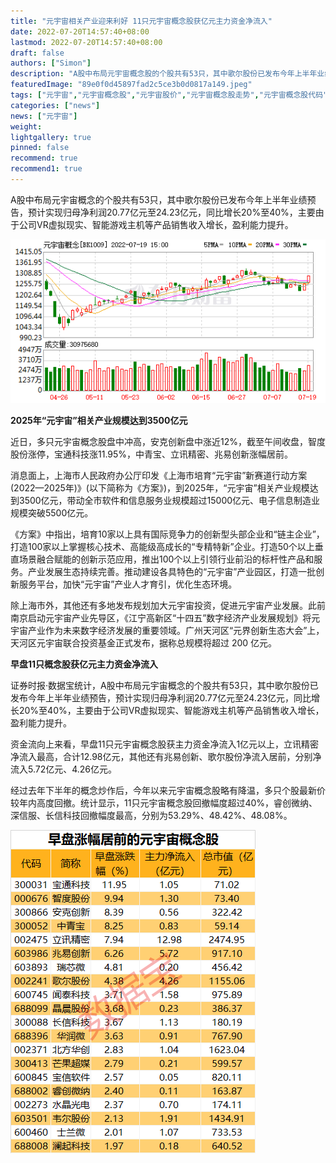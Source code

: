 ```yaml
---
title: "元宇宙相关产业迎来利好 11只元宇宙概念股获亿元主力资金净流入"
date: 2022-07-20T14:57:40+08:00
lastmod: 2022-07-20T14:57:40+08:00
draft: false
authors: ["Simon"]
description: "A股中布局元宇宙概念股的个股共有53只，其中歌尔股份已发布今年上半年业绩预告，预计实现归母净利润20.77亿元至24.23亿元，同比增长20%至40%，主要由于公司VR虚拟现实、智能游戏主机等产品销售收入增长，盈利能力提升。"
featuredImage: "89e0f0d45897fad2c5ce3b0d0817a149.jpeg"
tags: ["元宇宙","元宇宙概念股","元宇宙股价","元宇宙概念股走势","元宇宙概念股代码","元宇宙股票"]
categories: ["news"]
news: ["元宇宙"]
weight: 
lightgallery: true
pinned: false
recommend: true
recommend1: true
---
```


A股中布局元宇宙概念的个股共有53只，其中歌尔股份已发布今年上半年业绩预告，预计实现归母净利润20.77亿元至24.23亿元，同比增长20%至40%，主要由于公司VR虚拟现实、智能游戏主机等产品销售收入增长，盈利能力提升。

![配图](GetPic.png)

**2025年“元宇宙”相关产业规模达到3500亿元**

近日，多只元宇宙概念股盘中冲高，安克创新盘中涨近12%，截至午间收盘，智度股份涨停，宝通科技涨11.95%，中青宝、立讯精密、兆易创新涨幅居前。

消息面上，上海市人民政府办公厅印发《上海市培育“元宇宙”新赛道行动方案(2022—2025年)》(以下简称为《方案》)，到2025年，“元宇宙”相关产业规模达到3500亿元，带动全市软件和信息服务业规模超过15000亿元、电子信息制造业规模突破5500亿元。

《方案》中指出，培育10家以上具有国际竞争力的创新型头部企业和“链主企业”，打造100家以上掌握核心技术、高能级高成长的“专精特新”企业。打造50个以上垂直场景融合赋能的创新示范应用，推出100个以上引领行业前沿的标杆性产品和服务。产业发展生态持续完善。推动建设各具特色的“元宇宙”产业园区，打造一批创新服务平台，加快“元宇宙”产业人才育引，优化生态环境。

除上海市外，其他还有多地发布规划加大元宇宙投资，促进元宇宙产业发展。此前南京启动元宇宙产业先导区，《江宁高新区“十四五”数字经济产业发展规划》将元宇宙产业作为未来数字经济发展的重要领域。广州天河区“元界创新生态大会”上，天河区元宇宙联合投资基金正式发布，据称总规模将超过 200 亿元。

**早盘11只概念股获亿元主力资金净流入**

证券时报·数据宝统计，A股中布局元宇宙概念的个股共有53只，其中歌尔股份已发布今年上半年业绩预告，预计实现归母净利润20.77亿元至24.23亿元，同比增长20%至40%，主要由于公司VR虚拟现实、智能游戏主机等产品销售收入增长，盈利能力提升。

资金流向上来看，早盘11只元宇宙概念股获主力资金净流入1亿元以上，立讯精密净流入最高，合计12.98亿元，其他还有兆易创新、歌尔股份净流入居前，分别净流入5.72亿元、4.26亿元。

经过去年下半年的概念炒作后，今年以来元宇宙概念股略有降温，多只个股最新价较年内高度回撤。统计显示，11只元宇宙概念股回撤幅度超过40%，睿创微纳、深信服、长信科技回撤幅度最高，分别为53.29%、48.42%、48.08%。

![配图](5665627548094378570_w392h517.jpg)